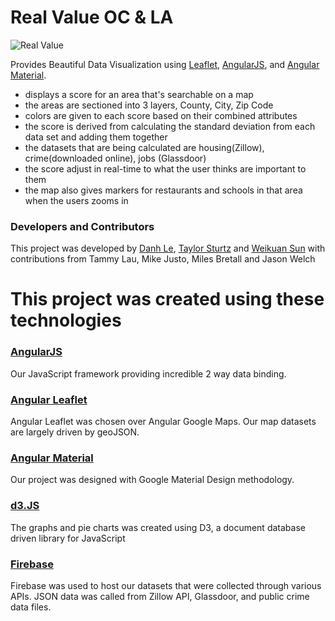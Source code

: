 Real Value OC & LA 
=====================

![Real Value](http://35.160.245.130/c11_realvalue/assets/img/RV-logo2.jpg)


Provides Beautiful Data Visualization using [Leaflet](http://leafletjs.com), [AngularJS](https://angularjs.org/), and [Angular Material](https://material.angularjs.org/latest/).

- displays a score for an area that's searchable on a map
- the areas are sectioned into 3 layers, County, City, Zip Code
- colors are given to each score based on their combined attributes
- the score is derived from calculating the standard deviation from each data set and adding them together
- the datasets that are being calculated are housing(Zillow), crime(downloaded online), jobs (Glassdoor)
- the score adjust in real-time to what the user thinks  are important to them
- the map also gives markers for restaurants and schools in that area when the users zooms in

### Developers and Contributors
This project was developed by [Danh Le](https://github.com/dtle82/), [Taylor Sturtz](https://github.com/tsturtz/) and [Weikuan Sun](https://github.com/weikuansun) with contributions from Tammy Lau, Mike Justo, Miles Bretall and Jason Welch

This project was created using these technologies
=================================

### [AngularJS](https://angularjs.org/)
Our JavaScript framework providing incredible 2 way data binding.
### [Angular Leaflet](http://github.com/tombatossals/angular-leaflet-directive)
Angular Leaflet was chosen over Angular Google Maps.  Our map datasets are largely driven by geoJSON.
### [Angular Material](https://material.angularjs.org/latest/)
Our project was designed with Google Material Design methodology. 
### [d3.JS](https://d3js.org/)
The graphs and pie charts was created using D3, a document database driven library for JavaScript
### [Firebase](https://firebase.google.com/)
Firebase was used to host our datasets that were collected through various APIs.  JSON data was called from Zillow API, Glassdoor, and public crime data files.

